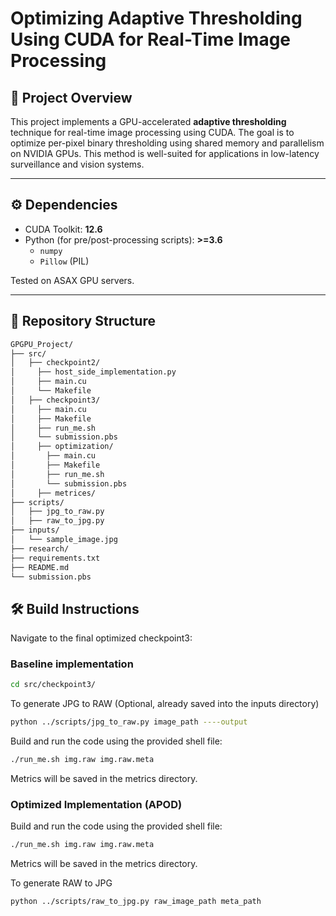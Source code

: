 # Optimizing Adaptive Thresholding Using CUDA for Real-Time Image Processing

## 📝 Project Overview

This project implements a GPU-accelerated **adaptive thresholding** technique for real-time image processing using CUDA. The goal is to optimize per-pixel binary thresholding using shared memory and parallelism on NVIDIA GPUs. This method is well-suited for applications in low-latency surveillance and vision systems.

---

## ⚙️ Dependencies

- CUDA Toolkit: **12.6**
- Python (for pre/post-processing scripts): **>=3.6**
  - `numpy`
  - `Pillow` (PIL)

Tested on ASAX GPU servers.

---

## 📁 Repository Structure
```bash
GPGPU_Project/
├── src/
│   ├── checkpoint2/
│     ├── host_side_implementation.py
│     ├── main.cu
│     └── Makefile 
│   ├── checkpoint3/
│     ├── main.cu 
│     ├── Makefile
│     ├── run_me.sh
│     └── submission.pbs
│     ├── optimization/
│       ├── main.cu 
│       ├── Makefile
│       ├── run_me.sh
│       └── submission.pbs
│     ├── metrices/  
├── scripts/
│   ├── jpg_to_raw.py
│   ├── raw_to_jpg.py
├── inputs/
│   └── sample_image.jpg
├── research/
├── requirements.txt
├── README.md 
└── submission.pbs
```
## 🛠️ Build Instructions
Navigate to the final optimized checkpoint3:
### Baseline implementation
```bash 
cd src/checkpoint3/
```
To generate JPG to RAW (Optional, already saved into the  inputs directory)
```bash
python ../scripts/jpg_to_raw.py image_path ----output
```

Build and run the code using the provided shell file:
```bash
./run_me.sh img.raw img.raw.meta
```
Metrics will be saved in the metrics directory.

### Optimized Implementation (APOD)
Build and run the code using the provided shell file:
```bash
./run_me.sh img.raw img.raw.meta
```
Metrics will be saved in the metrics directory.

To generate RAW to JPG 
```bash
python ../scripts/raw_to_jpg.py raw_image_path meta_path
```

